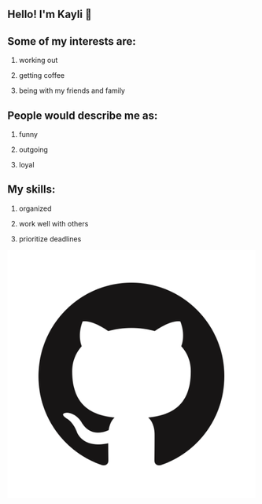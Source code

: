 ## Hello! I'm Kayli 👋

## Some of my interests are:

1. working out

2. getting coffee

3. being with my friends and family

## People would describe me as:

1. funny

2. outgoing

3. loyal

## My skills:

1. organized

2. work well with others

3. prioritize deadlines




![GitHub Logo](images/GitHub-logo.png "GitHub Logo")


